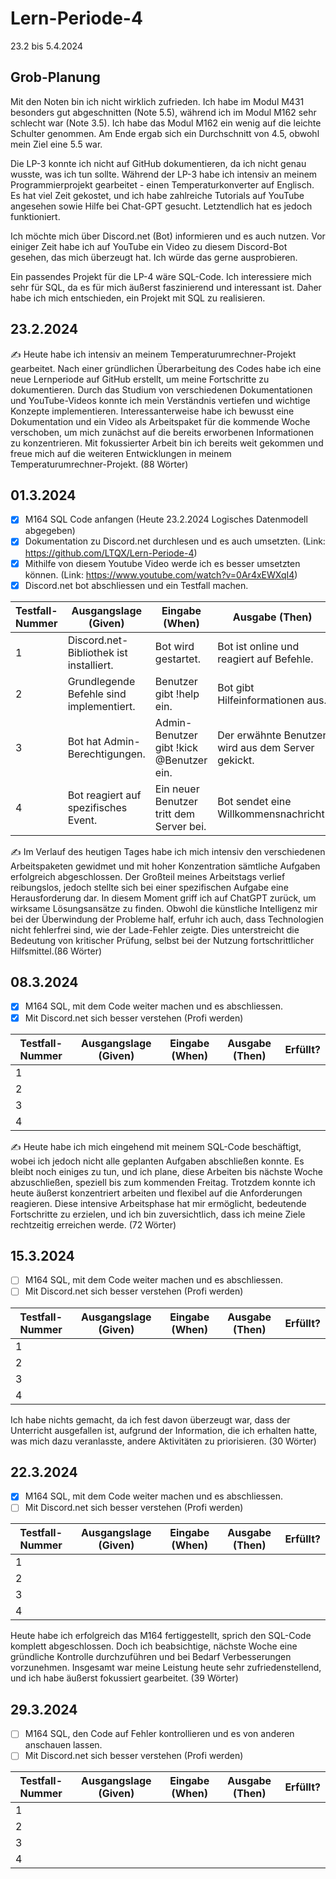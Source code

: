 # Lern-Periode-4

23.2 bis 5.4.2024

## Grob-Planung

Mit den Noten bin ich nicht wirklich zufrieden. Ich habe im Modul M431 besonders gut abgeschnitten (Note 5.5), während ich im Modul M162 sehr schlecht war (Note 3.5). Ich habe das Modul M162 ein wenig auf die leichte Schulter genommen. Am Ende ergab sich ein Durchschnitt von 4.5, obwohl mein Ziel eine 5.5 war.

Die LP-3 konnte ich nicht auf GitHub dokumentieren, da ich nicht genau wusste, was ich tun sollte. Während der LP-3 habe ich intensiv an meinem Programmierprojekt gearbeitet - einen Temperaturkonverter auf Englisch. Es hat viel Zeit gekostet, und ich habe zahlreiche Tutorials auf YouTube angesehen sowie Hilfe bei Chat-GPT gesucht. Letztendlich hat es jedoch funktioniert.

Ich möchte mich über Discord.net (Bot) informieren und es auch nutzen. Vor einiger Zeit habe ich auf YouTube ein Video zu diesem Discord-Bot gesehen, das mich überzeugt hat. Ich würde das gerne ausprobieren.

Ein passendes Projekt für die LP-4 wäre SQL-Code. Ich interessiere mich sehr für SQL, da es für mich äußerst faszinierend und interessant ist. Daher habe ich mich entschieden, ein Projekt mit SQL zu realisieren.

## 23.2.2024

✍️ Heute habe ich intensiv an meinem Temperaturumrechner-Projekt gearbeitet. Nach einer gründlichen Überarbeitung des Codes habe ich eine neue Lernperiode auf GitHub erstellt, um meine Fortschritte zu dokumentieren. Durch das Studium von verschiedenen Dokumentationen und YouTube-Videos konnte ich mein Verständnis vertiefen und wichtige Konzepte implementieren. Interessanterweise habe ich bewusst eine Dokumentation und ein Video als Arbeitspaket für die kommende Woche verschoben, um mich zunächst auf die bereits erworbenen Informationen zu konzentrieren. Mit fokussierter Arbeit bin ich bereits weit gekommen und freue mich auf die weiteren Entwicklungen in meinem Temperaturumrechner-Projekt. (88 Wörter)

## 01.3.2024

- [x] M164 SQL Code anfangen (Heute 23.2.2024 Logisches Datenmodell abgegeben)
- [x] Dokumentation zu Discord.net durchlesen und es auch umsetzten. (Link: https://github.com/LTQX/Lern-Periode-4)
- [x] Mithilfe von diesem Youtube Video werde ich es besser umsetzten können. (Link: https://www.youtube.com/watch?v=0Ar4xEWXqI4)
- [x] Discord.net bot abschliessen und ein Testfall machen.

| Testfall-Nummer | Ausgangslage (Given) | Eingabe (When) | Ausgabe (Then) | Erfüllt? |
| --- | --- | --- | --- | --- |
| 1   | Discord.net-Bibliothek ist installiert. | Bot wird gestartet. | Bot ist online und reagiert auf Befehle. | Positiv |
| 2   | Grundlegende Befehle sind implementiert. | Benutzer gibt !help ein. | Bot gibt Hilfeinformationen aus. | Positiv |
| 3   | Bot hat Admin-Berechtigungen. | Admin-Benutzer gibt !kick @Benutzer ein. | Der erwähnte Benutzer wird aus dem Server gekickt. | Positiv |
| 4   | Bot reagiert auf spezifisches Event. | Ein neuer Benutzer tritt dem Server bei. | Bot sendet eine Willkommensnachricht. | Positiv |

✍️ Im Verlauf des heutigen Tages habe ich mich intensiv den verschiedenen Arbeitspaketen gewidmet und mit hoher Konzentration sämtliche Aufgaben erfolgreich abgeschlossen. Der Großteil meines Arbeitstags verlief reibungslos, jedoch stellte sich bei einer spezifischen Aufgabe eine Herausforderung dar. In diesem Moment griff ich auf ChatGPT zurück, um wirksame Lösungsansätze zu finden. Obwohl die künstliche Intelligenz mir bei der Überwindung der Probleme half, erfuhr ich auch, dass Technologien nicht fehlerfrei sind, wie der Lade-Fehler zeigte. Dies unterstreicht die Bedeutung von kritischer Prüfung, selbst bei der Nutzung fortschrittlicher Hilfsmittel.(86 Wörter)

## 08.3.2024

- [x] M164 SQL, mit dem Code weiter machen und es abschliessen.
- [x] Mit Discord.net sich besser verstehen (Profi werden)

| Testfall-Nummer | Ausgangslage (Given) | Eingabe (When) | Ausgabe (Then) | Erfüllt? |
| --- | --- | --- | --- | --- |
| 1   |     |     |     |     |
| 2   |     |     |     |     |
| 3   |     |     |     |     |
| 4   |     |     |     |     |

✍️ Heute habe ich mich eingehend mit meinem SQL-Code beschäftigt, wobei ich jedoch nicht alle geplanten Aufgaben abschließen konnte. Es bleibt noch einiges zu tun, und ich plane, diese Arbeiten bis nächste Woche abzuschließen, speziell bis zum kommenden Freitag. Trotzdem konnte ich heute äußerst konzentriert arbeiten und flexibel auf die Anforderungen reagieren. Diese intensive Arbeitsphase hat mir ermöglicht, bedeutende Fortschritte zu erzielen, und ich bin zuversichtlich, dass ich meine Ziele rechtzeitig erreichen werde. (72 Wörter)

## 15.3.2024

- [ ] M164 SQL, mit dem Code weiter machen und es abschliessen.
- [ ] Mit Discord.net sich besser verstehen (Profi werden)

| Testfall-Nummer | Ausgangslage (Given) | Eingabe (When) | Ausgabe (Then) | Erfüllt? |
| --- | --- | --- | --- | --- |
| 1   |     |     |     |     |
| 2   |     |     |     |     |
| 3   |     |     |     |     |
| 4   |     |     |     |     |

Ich habe nichts gemacht, da ich fest davon überzeugt war, dass der Unterricht ausgefallen ist, aufgrund der Information, die ich erhalten hatte, was mich dazu veranlasste, andere Aktivitäten zu priorisieren. (30 Wörter)

## 22.3.2024

- [x] M164 SQL, mit dem Code weiter machen und es abschliessen.
- [ ] Mit Discord.net sich besser verstehen (Profi werden)

| Testfall-Nummer | Ausgangslage (Given) | Eingabe (When) | Ausgabe (Then) | Erfüllt? |
| --- | --- | --- | --- | --- |
| 1   |     |     |     |     |
| 2   |     |     |     |     |
| 3   |     |     |     |     |
| 4   |     |     |     |     |

Heute habe ich erfolgreich das M164 fertiggestellt, sprich den SQL-Code komplett abgeschlossen. Doch ich beabsichtige, nächste Woche eine gründliche Kontrolle durchzuführen und bei Bedarf Verbesserungen vorzunehmen. Insgesamt war meine Leistung heute sehr zufriedenstellend, und ich habe äußerst fokussiert gearbeitet. (39 Wörter)

## 29.3.2024

- [ ] M164 SQL, den Code auf Fehler kontrollieren und es von anderen anschauen lassen.
- [ ] Mit Discord.net sich besser verstehen (Profi werden)

| Testfall-Nummer | Ausgangslage (Given) | Eingabe (When) | Ausgabe (Then) | Erfüllt? |
| --- | --- | --- | --- | --- |
| 1   |     |     |     |     |
| 2   |     |     |     |     |
| 3   |     |     |     |     |
| 4   |     |     |     |     |
